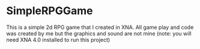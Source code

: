 # SimpleRPGGame
This is a simple 2d RPG game that I created in XNA. 
All game play and code was created by me but the graphics and sound are not mine
(note: you will need XNA 4.0 installed to run this project)
